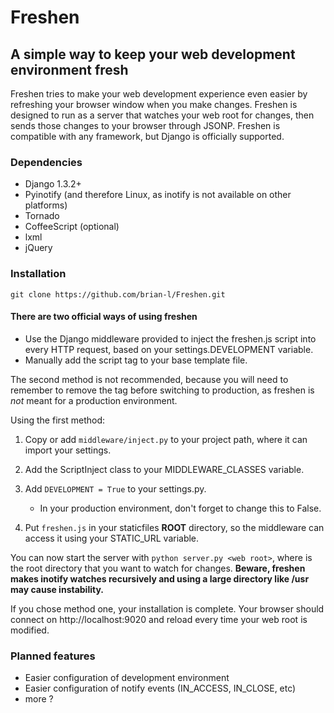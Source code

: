# Freshen 

## A simple way to keep your web development environment fresh

Freshen tries to make your web development experience even easier by refreshing your browser window when you make changes. Freshen is designed to run as a server that watches your web root for changes, then sends those changes to your browser through JSONP. Freshen is compatible with any framework, but Django is officially supported.

### Dependencies

* Django 1.3.2+
* Pyinotify (and therefore Linux, as inotify is not available on other platforms)
* Tornado
* CoffeeScript (optional)
* lxml
* jQuery

### Installation

`git clone https://github.com/brian-l/Freshen.git`

#### There are two official ways of using freshen

* Use the Django middleware provided to inject the freshen.js script into every HTTP request, based on your settings.DEVELOPMENT variable.
* Manually add the script tag to your base template file.

The second method is not recommended, because you will need to remember to remove the tag before switching to production, as freshen is *not* meant for a production environment.

Using the first method:

1. Copy or add `middleware/inject.py` to your project path, where it can import your settings.

2. Add the ScriptInject class to your MIDDLEWARE_CLASSES variable. 

3. Add `DEVELOPMENT = True` to your settings.py. 

	* In your production environment, don't forget to change this to False. 

4. Put `freshen.js` in your staticfiles __ROOT__ directory, so the middleware can access it using your STATIC_URL variable.

You can now start the server with `python server.py <web root>`, where <web root> is the root directory that you want to watch for changes. __Beware, freshen makes inotify watches recursively and using a large directory like /usr may cause instability.__

If you chose method one, your installation is complete. Your browser should connect on http://localhost:9020 and reload every time your web root is modified.

### Planned features

* Easier configuration of development environment
* Easier configuration of notify events (IN_ACCESS, IN_CLOSE, etc)
* more ?
